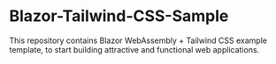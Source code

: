 # Blazor-Tailwind-CSS-Sample
This repository contains Blazor WebAssembly + Tailwind CSS example template, to start building attractive and functional web applications.

